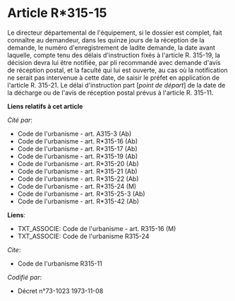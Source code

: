 # Article R*315-15

Le directeur départemental de l'équipement, si le dossier est complet, fait connaître au demandeur, dans les quinze jours de
la réception de la demande, le numéro d'enregistrement de ladite demande, la date avant laquelle, compte tenu des délais
d'instruction fixés à l'article R. 315-19, la décision devra lui être notifiée, par pli recommandé avec demande d'avis de
réception postal, et la faculté qui lui est ouverte, au cas où la notification ne serait pas intervenue à cette date, de
saisir le préfet en application de l'article R. 315-21. Le délai d'instruction part [*point de départ*] de la date de la
décharge ou de l'avis de réception postal prévus à l'article R. 315-11.

**Liens relatifs à cet article**

_Cité par_:

  - Code de l'urbanisme - art. A315-3 (Ab)
  - Code de l'urbanisme - art. R*315-16 (Ab)
  - Code de l'urbanisme - art. R*315-17 (Ab)
  - Code de l'urbanisme - art. R*315-19 (Ab)
  - Code de l'urbanisme - art. R*315-20 (Ab)
  - Code de l'urbanisme - art. R*315-21 (Ab)
  - Code de l'urbanisme - art. R*315-22 (Ab)
  - Code de l'urbanisme - art. R*315-24 (M)
  - Code de l'urbanisme - art. R*315-25-3 (Ab)
  - Code de l'urbanisme - art. R*315-42 (Ab)

**Liens**:

  - TXT_ASSOCIE: Code de l'urbanisme - art. R315-16 (M)
  - TXT_ASSOCIE: Code de l'urbanisme R315-24

_Cite_:

  - Code de l'urbanisme R315-11

_Codifié par_:

  - Décret n°73-1023 1973-11-08
